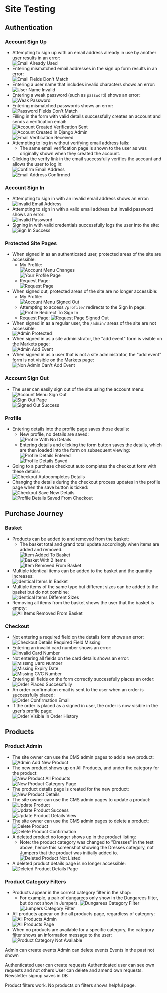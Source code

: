 # Site Testing <!-- omit in toc -->

## Authentication
### Account Sign Up
- Attempting to sign up with an email address already in use by another user results in an error:  
![Email Already Used](./assets/testing/auth_signup_email_taken.png)
- Entering mismatched email addresses in the sign up form results in an error:  
![Email Fields Don't Match](./assets/testing/auth_signup_email_mismatch.png)  
- Entering a user name that includes invalid characters shows an error:  
![User Name Invalid](./assets/testing/auth_signup_username_invalid.png)  
- Entering a weak password (such as `password`) shows an error:  
![Weak Password](./assets/testing/auth_signup_weak_password.png)
- Entering mismatched passwords shows an error:  
![Password Fields Don't Match](./assets/testing/auth_signup_password_mismatch.png)
- Filling in the form with valid details successfully creates an account and sends a verification email:  
![Account Created Verification Sent](./assets/testing/auth_signup_verify_email.png)  
![Account Created In Django Admin](./assets/testing/auth_signup_user_created_admin.png)  
![Email Verification Received](./assets/testing/auth_signup_email_verification.png)  
- Attempting to log in without verifying email address fails:
  - The same email verification page is shown to the user as was originally shown when they created the account.
- Clicking the verify link in the email successfully verifies the account and allows the user to log in:  
![Confirm Email Address](./assets/testing/auth_signup_confirm_email.png)  
![Email Address Confirmed](./assets/testing/auth_signup_email_confirmed.png)  
### Account Sign In
- Attempting to sign in with an invalid email address shows an error:  
![Invalid Email Address](./assets/testing/auth_signin_invalid_email.png)  
- Attempting to sign in with a valid email address but invalid password shows an error:  
![Invalid Password](./assets/testing/auth_signin_invalid_password.png)  
- Signing in with valid credentials successfully logs the user into the site:  
![Sign In Success](./assets/testing/auth_signin_success.png)  
### Protected Site Pages
- When signed in as an authenticated user, protected areas of the site are accessible:  
  - My Profile:  
![Account Menu Changes](./assets/testing/auth_protected_account_menu.png)  
![Your Profile Page](./assets/testing/auth_protected_profile.png)  
  - Request Page:  
![Request Page](./assets/testing/auth_protected_request.png)  
- When signed out, protected areas of the site are no longer accessible:  
  - My Profile:  
![Account Menu Signed Out](./assets/testing/auth_protected_signedout_menu.png)  
  - Attempting to access `/profile/` redirects to the Sign In page:  
![Profile Redirect To Sign In](./assets/testing/auth_protected_profile_redirect.png)  
  - Request Page:
![Request Page Signed Out](./assets/testing/auth_protected_signedout_request.png)  
- When signed in as a regular user, the `/admin/` areas of the site are not accessible:  
![Admin Protected](./assets/testing/auth_protected_admin.png)  
- When signed in as a site administrator, the "add event" form is visible on the Markets page:  
![Admin Add Event](./assets/testing/auth_protected_admin_add_event.png)  
- When signed in as a user that is not a site administrator, the "add event" form is not visible on the Markets page:  
![Non Admin Can't Add Event](./assets/testing/auth_protected_nonadmin_events.png)  
### Account Sign Out
- The user can easily sign out of the site using the account menu:  
![Account Menu Sign Out](./assets/testing/auth_signout_account_menu.png)  
![Sign Out Page](./assets/testing/auth_signout_page.png)  
![Signed Out Success](./assets/testing/auth_signout_signed_out.png)  
### Profile
- Entering details into the profile page saves those details:  
  - New profile, no details are saved:  
![Profile With No Details](./assets/testing/auth_profile_no_details.png)  
  - Entering details and clicking the form button saves the details, which are then loaded into the form on subsequent viewing:    
![Profile Details Entered](./assets/testing/auth_profile_enter_details.png)  
![Profile Details Saved](./assets/testing/auth_profile_details_saved.png)  
- Going to a purchase checkout auto completes the checkout form with these details:  
![Checkout Autocompletes Details](./assets/testing/auth_profile_checkout.png)  
- Changing the details during the checkout process updates in the profile page when the save button is ticked:  
![Checkout Save New Details](./assets/testing/auth_profile_checkout_change_details.png)  
![Profile Details Saved From Checkout](./assets/testing/auth_profile_details_saved_from_checkout.png)  
## Purchase Journey
### Basket
- Products can be added to and removed from the basket: 
  - The basket total and grand total update accordingly when items are added and removed.  
![Item Added To Basket](./assets/testing/purchase_basket_add_item.png)  
![Basket With 2 Items](./assets/testing/purchase_basket.png)  
![Item Removed From Basket](./assets/testing/purchase_basket_remove_item.png)  
- Multiple identical items can be added to the basket and the quantity increases:  
![Identical Items In Basket](./assets/testing/purchase_basket_identical_items.png)  
- Multiple items of the same type but different sizes can be added to the basket but do not combine:  
![Identical Items Different Sizes](./assets/testing/purchase_basket_different_size_items.png)  
- Removing all items from the basket shows the user that the basket is empty:  
![All Items Removed From Basket](./assets/testing/purchase_basket_all_items_removed.png)  
### Checkout
- Not entering a required field on the details form shows an error:  
![Checkout Details Required Field Missing](./assets/testing/purchase_checkout_missing_required_field.png)  
- Entering an invalid card number shows an error:  
![Invalid Card Number](./assets/testing/purchase_checkout_invalid_card_number.png)  
- Not entering all fields on the card details shows an error:  
![Missing Card Number](./assets/testing/purchase_checkout_missing_card_number.png)  
![Missing Expiry Date](./assets/testing/purchase_checkout_missing_expiry.png)  
![Missing CVC Number](./assets/testing/purchase_checkout_missing_cvc.png)  
- Entering all fields on the form correctly successfully places an order:  
![Order Placed Successfully](./assets/testing/purchase_checkout_success.png)  
- An order confirmation email is sent to the user when an order is successfully placed:  
![Order Confirmation Email](./assets/testing/purchase_checkout_confirmation_email.png)  
- If the order is placed as a signed in user, the order is now visible in the user's profile page:  
![Order Visible In Order History](./assets/testing/purchase_checkout_order_history.png)  
## Products
### Product Admin
- The site owner can use the CMS admin pages to add a new product:  
![Admin Add New Product](./assets/testing/products_admin_add_product.png)  
- The new product shows up on All Products, and under the category for the product:  
![New Product All Products](./assets/testing/products_admin_add_product_all_products.png)  
![New Product Category Page](./assets/testing/products_admin_add_product_category_page.png)  
- The product details page is created for the new product:  
![New Product Details](./assets/testing/products_admin_product_details.png)  
- The site owner can use the CMS admin pages to update a product:  
![Update Product](./assets/testing/products_admin_update_product.png)  
![Update Product Success](./assets/testing/products_admin_update_success.png)  
![Update Product Details View](./assets/testing/products_admin_update_product_details.png)  
- The site owner can use the CMS admin pages to delete a product:  
![Delete Product](./assets/testing/products_admin_delete_product.png)  
![Delete Product Confirmation](./assets/testing/products_admin_delete_product_confirmation.png)  
- A deleted product no longer shows up in the product listing: 
  - Note: the product category was changed to "Dresses" in the test above, hence this screenshot showing the Dresses category, not Jumpers that the product was initially added to.
![Deleted Product Not Listed](./assets/testing/products_admin_deleted_product_not_listed.png)  
- A deleted product details page is no longer accessible:  
![Deleted Product Details Page](./assets/testing/products_admin_deleted_product_404.png)  
### Product Category Filters
- Products appear in the correct category filter in the shop:  
  - For example, a pair of dungarees only show in the Dungarees filter, but do not show in Jumpers.
![Dungarees Category Filter](./assets/testing/products_category_dungarees.png)  
![Jumpers Category Filter](./assets/testing/products_category_jumpers.png)  
- All products appear on the all products page, regardless of category:  
![All Products Admin](./assets/testing/products_category_all_products_admin.png)  
![All Products Page](./assets/testing/products_category_all_products.png)  
- When no products are available for a specific category, the category filter shows an information message to the user:  
![Product Category Not Available](./assets/testing/products_category_not_available.png)  

Admin can create events
Admin can delete events
Events in the past not shown

Authenticated user can create requests
Authenticated user can see own requests and not others
User can delete and amend own requests.
Newsletter signup saves in DB

Product filters work.
No products on filters shows helpful page.